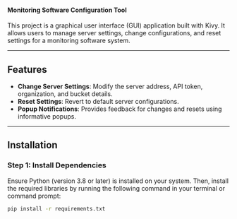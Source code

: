 #### Monitoring Software Configuration Tool

This project is a graphical user interface (GUI) application built with Kivy. It allows users to manage server settings, change configurations, and reset settings for a monitoring software system.

---

## Features

- **Change Server Settings**: Modify the server address, API token, organization, and bucket details.
- **Reset Settings**: Revert to default server configurations.
- **Popup Notifications**: Provides feedback for changes and resets using informative popups.

---

## Installation

### Step 1: Install Dependencies

Ensure Python (version 3.8 or later) is installed on your system. Then, install the required libraries by running the following command in your terminal or command prompt:

```bash
pip install -r requirements.txt
